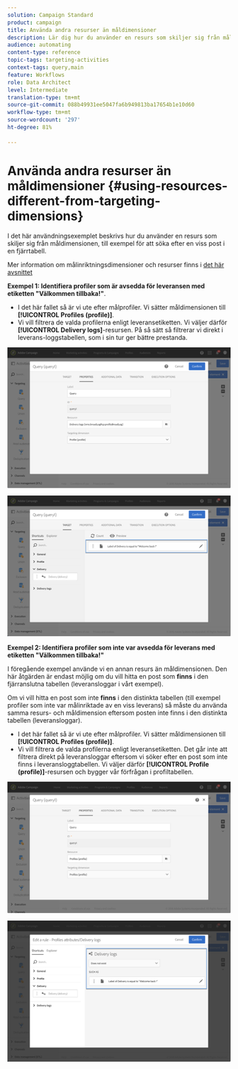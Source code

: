```yaml
---
solution: Campaign Standard
product: campaign
title: Använda andra resurser än måldimensioner
description: Lär dig hur du använder en resurs som skiljer sig från måldimensionen.
audience: automating
content-type: reference
topic-tags: targeting-activities
context-tags: query,main
feature: Workflows
role: Data Architect
level: Intermediate
translation-type: tm+mt
source-git-commit: 088b49931ee5047fa6b949813ba17654b1e10d60
workflow-type: tm+mt
source-wordcount: '297'
ht-degree: 81%

---
```



# Använda andra resurser än måldimensioner {#using-resources-different-from-targeting-dimensions}

I det här användningsexemplet beskrivs hur du använder en resurs som skiljer sig från måldimensionen, till exempel för att söka efter en viss post i en fjärrtabell.

Mer information om målinriktningsdimensioner och resurser finns i [det här avsnittet](../../automating/using/query.md#targeting-dimensions-and-resources)

**Exempel 1: Identifiera profiler som är avsedda för leveransen med etiketten &quot;Välkommen tillbaka!&quot;**.

* I det här fallet så är vi ute efter målprofiler.  Vi sätter måldimensionen till **[!UICONTROL Profiles (profile)]**.
* Vi vill filtrera de valda profilerna enligt leveransetiketten.  Vi väljer därför **[!UICONTROL Delivery logs]**-resursen. På så sätt så filtrerar vi direkt i leverans-loggstabellen, som i sin tur ger bättre prestanda.

![](assets/targeting_dimension6.png)

![](assets/targeting_dimension7.png)

**Exempel 2: Identifiera profiler som inte var avsedda för leverans med etiketten &quot;Välkommen tillbaka!&quot;**

I föregående exempel använde vi en annan resurs än måldimensionen.  Den här åtgärden är endast möjlig om du vill hitta en post som **finns** i den fjärranslutna tabellen (leveransloggar i vårt exempel).

Om vi vill hitta en post som inte **finns** i den distinkta tabellen (till exempel profiler som inte var målinriktade av en viss leverans) så måste du använda samma resurs- och måldimension eftersom posten inte finns i den distinkta tabellen (leveransloggar).

* I det här fallet så är vi ute efter målprofiler. Vi sätter måldimensionen till **[!UICONTROL Profiles (profile)]**.
* Vi vill filtrera de valda profilerna enligt leveransetiketten. Det går inte att filtrera direkt på leveransloggar eftersom vi söker efter en post som inte finns i leveransloggtabellen.  Vi väljer därför **[!UICONTROL Profile (profile)]**-resursen och bygger vår förfrågan i profiltabellen.

![](assets/targeting_dimension8.png)

![](assets/targeting_dimension9.png)

